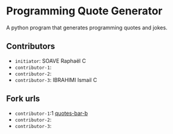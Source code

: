 # Programming Quote Generator

A python program that generates programming quotes and jokes.

## Contributors
- `initiator`: SOAVE Raphaël C
- `contributor-1`: 
- `contributor-2`: 
- `contributor-3`: IBRAHIMI Ismail C

## Fork urls
- `contributor-1`:1 [quotes-bar-b](url-1)
- `contributor-2`:
- `contributor-3`: 

